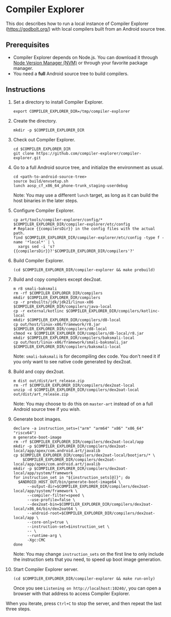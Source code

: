 # Compiler Explorer

This doc describes how to run a local instance of Compiler Explorer
(https://godbolt.org/) with local compilers built from an Android source tree.

## Prerequisites

- Compiler Explorer depends on Node.js. You can download it through
  [Node Version Manager (NVM)](https://nodejs.org/en/download/package-manager) or
  through your favorite package manager.
- You need a **full** Android source tree to build compilers.

## Instructions

1. Set a directory to install Compiler Explorer.

    ```
    export COMPILER_EXPLORER_DIR=/tmp/compiler-explorer
    ```

1. Create the directory.

    ```
    mkdir -p $COMPILER_EXPLORER_DIR
    ```

1. Check out Compiler Explorer.

    ```
    cd $COMPILER_EXPLORER_DIR
    git clone https://github.com/compiler-explorer/compiler-explorer.git
    ```

1. Go to a full Android source tree, and initialize the environment as usual.

    ```
    cd <path-to-android-source-tree>
    source build/envsetup.sh
    lunch aosp_cf_x86_64_phone-trunk_staging-userdebug
    ```

    Note: You may use a different `lunch` target, as long as it can build the
    host binaries in the later steps.

1. Configure Compiler Explorer.

    ```
    cp art/tools/compiler-explorer/config/* $COMPILER_EXPLORER_DIR/compiler-explorer/etc/config
    # Replace {{compilersDir}} in the config files with the actual path.
    find $COMPILER_EXPLORER_DIR/compiler-explorer/etc/config -type f -name '*local*' | \
      xargs sed -i 's?{{compilersDir}}?'$COMPILER_EXPLORER_DIR/compilers'?'
    ```

1. Build Compiler Explorer.

    ```
    (cd $COMPILER_EXPLORER_DIR/compiler-explorer && make prebuild)
    ```

1. Build and copy compilers except dex2oat.

    ```
    m r8 smali-baksmali
    rm -rf $COMPILER_EXPLORER_DIR/compilers
    mkdir $COMPILER_EXPLORER_DIR/compilers
    cp -r prebuilts/jdk/jdk21/linux-x86 $COMPILER_EXPLORER_DIR/compilers/java-local
    cp -r external/kotlinc $COMPILER_EXPLORER_DIR/compilers/kotlinc-local
    mkdir $COMPILER_EXPLORER_DIR/compilers/d8-local
    cp out/host/linux-x86/framework/r8.jar $COMPILER_EXPLORER_DIR/compilers/d8-local
    chmod +x $COMPILER_EXPLORER_DIR/compilers/d8-local/r8.jar
    mkdir $COMPILER_EXPLORER_DIR/compilers/baksmali-local
    cp out/host/linux-x86/framework/smali-baksmali.jar $COMPILER_EXPLORER_DIR/compilers/baksmali-local
    ```

    Note: `smali-baksmali` is for decompiling dex code. You don't need it if you
    only want to see native code generated by dex2oat.

1. Build and copy dex2oat.

    ```
    m dist out/dist/art_release.zip
    rm -rf $COMPILER_EXPLORER_DIR/compilers/dex2oat-local
    unzip -d $COMPILER_EXPLORER_DIR/compilers/dex2oat-local out/dist/art_release.zip
    ```

    Note: You may choose to do this on `master-art` instead of on a full Android
    source tree if you wish.

1. Generate boot images.

    ```
    declare -a instruction_sets=("arm" "arm64" "x86" "x86_64" "riscv64")
    m generate-boot-image
    rm -rf $COMPILER_EXPLORER_DIR/compilers/dex2oat-local/app
    mkdir -p $COMPILER_EXPLORER_DIR/compilers/dex2oat-local/app/apex/com.android.art/javalib
    cp $COMPILER_EXPLORER_DIR/compilers/dex2oat-local/bootjars/* \
        $COMPILER_EXPLORER_DIR/compilers/dex2oat-local/app/apex/com.android.art/javalib
    mkdir -p $COMPILER_EXPLORER_DIR/compilers/dex2oat-local/app/system/framework
    for instruction_set in "${instruction_sets[@]}"; do
      $ANDROID_HOST_OUT/bin/generate-boot-image64 \
          --output-dir=$COMPILER_EXPLORER_DIR/compilers/dex2oat-local/app/system/framework \
          --compiler-filter=speed \
          --use-profile=false \
          --dex2oat-bin=$COMPILER_EXPLORER_DIR/compilers/dex2oat-local/x86_64/bin/dex2oat64 \
          --android-root=$COMPILER_EXPLORER_DIR/compilers/dex2oat-local/app \
          --core-only=true \
          --instruction-set=$instruction_set \
          -- \
          --runtime-arg \
          -Xgc:CMC
    done
    ```

    Note: You may change `instruction_sets` on the first line to only include
    the instruction sets that you need, to speed up boot image generation.

1. Start Compiler Explorer server.

    ```
    (cd $COMPILER_EXPLORER_DIR/compiler-explorer && make run-only)
    ```

    Once you see `Listening on http://localhost:10240/`, you can open a browser
    with that address to access Compiler Explorer.

When you iterate, press `Ctrl+C` to stop the server, and then repeat the last
three steps.
